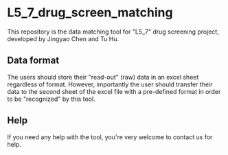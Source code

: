# L5_7_drug_screen_matching

This repository is the data matching tool for "L5_7" drug screening project, developed by Jingyao Chen and Tu Hu.

## Data format

The users should store their "read-out" (raw) data in an excel sheet regardless of format. However, importantly the user should transfer their data to the second sheet of the excel file with a pre-defined format in order to be "recognized" by this tool.

## Help

If you need any help with the tool, you're very welcome to contact us for help.
